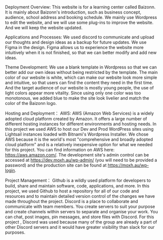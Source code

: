 Deployment Overview:
This website is for a learning center called Baizonn. It is mainly about Baizonn's introduction, such as business concept, audience, school address and booking schedule.
We mainly use Wordpress to edit the website, and we will use some plug-ins to improve the website. And we will keep the website updated.

Applications and Processes:
We used discord to communicate and upload our thoughts and design ideas as a backup for future updates.
We use Figma in the design. Figma allows us to experience the website more intuitively when it is not finished, so that we can better modify and add new ideas.

Theme Development:
We use a blank template in Wordpress so that we can better add our own ideas without being restricted by the template.
The main color of our website is white, which can make our website look more simple and intuitive, so that users can find the content they need in the first time. And the target audience of our website is mostly young people, the use of light colors appear more vitality. Since using only one color was too monotonous, we added blue to make the site look livelier and match the color of the Baizonn logo.

Hosting and Deployment：
AWS: AWS (Amazon Web Services) is a widely adopted cloud platform created by Amazon. It offers a large number of different hosting instances for different environments and hosting needs. In this project we used AWS to host our Dev and Prod WordPress sites using Lightsail instances loaded with Bitnami's Wordpress Installer. We chose AWS because it is the world's most "comprehensive and broadly adopted cloud platform" and is a relatively inexpensive option for what we needed for this project. You can find information on AWS here: https://aws.amazon.com/. The development site's admin control can be accessed at https://dev.moxh.au/wp-admin/ (you will need to be provided a password) and the production site can be found at https://moxh.au/wp-login.

Project Management：
Github is a wildly used platform for developers to build, share and maintain software, code, applications, and more. In this project, we used Github to host a repository for all of our code and resources and to maintain detailed version control of the changes we have made throughout the project.
Discord is a place to collaborate and communicate with team members. You create servers to suit your purpose and create channels within servers to separate and organise your work. You can chat, post images, pin messages, and store files with Discord. For this project , Discord was used because many of the group are already a part of other Discord servers and it would have greater visibility than slack for our purposes.
